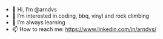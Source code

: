 - 👋 Hi, I’m @arndvs
- 👀 I’m interested in coding, bbq, vinyl and rock climbing
- 🌱 I’m always learning 
- 📫 How to reach me: https://www.linkedin.com/in/arndvs/

<!---
arndvs/arndvs is a ✨ special ✨ repository because its `README.md` (this file) appears on your GitHub profile.
You can click the Preview link to take a look at your changes.
--->
